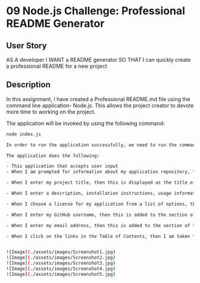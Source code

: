 # 09 Node.js Challenge: Professional README Generator

## User Story

AS A developer
I WANT a README generator
SO THAT I can quickly create a professional README for a new project

## Description

In this assignment, I have created a Professional README.md file using the command line application- Node.js. This allows the project creator to devote more time to working on the project.

The application will be invoked by using the following command:

```bash
node index.js

In order to run the application successfully, we need to run the command "npm install" to install the node modules and package-lock.json. This application also contains the gitignore file.

The application does the following:

- This application that accepts user input 
- When I am prompted for information about my application repository, then a high-quality, professional README.md is generated with the title of my project and sections entitled Description, Table of Contents, Installation, Usage, License, Contributing, Tests, and Questions

- When I enter my project title, then this is displayed as the title of the README

- When I enter a description, installation instructions, usage information, contribution guidelines, and test instructions, then this information is added to the sections of the README entitled Description, Installation, Usage, Contributing, and Tests

- When I choose a license for my application from a list of options, then a badge for that license is added near the top of the README and a notice is added to the section of the README entitled License that explains which license the application is covered under

- When I enter my GitHub username, then this is added to the section of the README entitled Questions, with a link to my GitHub profile

- When I enter my email address, then this is added to the section of the README entitled Questions, with instructions on how to reach me with additional questions

- When I click on the links in the Table of Contents, then I am taken to the corresponding section of the README


![Image](./assets/images/Screenshot1.jpg)
![Image](./assets/images/Screenshot2.jpg)
![Image](./assets/images/Screenshot3.jpg)
![Image](./assets/images/Screenshot4.jpg)
![Image](./assets/images/Screenshot5.jpg)
